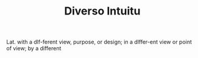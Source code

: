 ---
title: Diverso Intuitu
letter: D
permalink: "/definitions/bld-diverso-intuitu.html"
body: Lat. with a dlf-ferent view, purpose, or design; in a dlffer-ent view or point
  of view; by a different
published_at: '2018-07-07'
source: Black's Law Dictionary 2nd Ed (1910)
layout: post
---